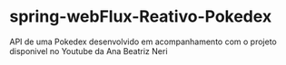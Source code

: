 # spring-webFlux-Reativo-Pokedex
API de uma Pokedex desenvolvido em acompanhamento com o projeto disponivel no Youtube da Ana Beatriz Neri
